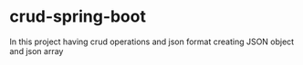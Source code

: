 # crud-spring-boot
In this project having crud operations and json format creating JSON object and json array
